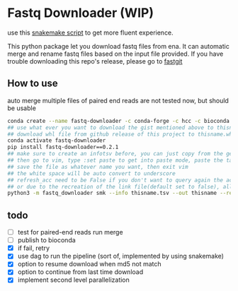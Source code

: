 # Fastq Downloader (WIP)
use this [snakemake script](https://gist.github.com/TTTPOB/1a8a960474a6a784f2da215b03ab3cc9) to get more fluent experience.

This python package let you download fastq files from ena.
It can automatic merge and rename fastq files based on the input file provided.
If you have trouble downloading this repo's release, please go to [fastgit](https://fastgit.org)

## How to use
auto merge multiple files of paired end reads are not tested now, but should be usable
```bash
conda create --name fastq-downloader -c conda-forge -c hcc -c bioconda aspera-cli snakemake httpx lxml click beautifulsoup4 python=3.9
## use what ever you want to download the gist mentioned above to thisname.smk
## download whl file from github release of this project to thisname.whl
conda activate fastq-downloader
pip install fastq-downloader==0.2.1
## make sure to create an infotsv before, you can just copy from the geo website,
## then go to vim, type :set paste to get into paste mode, paste the table into vim,
## save the file as whatever name you want, then exit vim
## the white space will be auto convert to underscore
## refresh_acc need to be False if you don't want to query again the accesion number,
## or due to the recreation of the link file(default set to false), all files are to be downloaded.
python3 -m fastq_downloader smk --info thisname.tsv --out thisname --refresh_acc False
```

## todo
  - [ ] test for paired-end reads run merge
  - [ ] publish to bioconda
  - [x] if fail, retry
  - [x] use dag to run the pipeline (sort of, implemented by using snakemake)
  - [x] option to resume download when md5 not match
  - [x] option to continue from last time download
  - [x] implement second level parallelization
